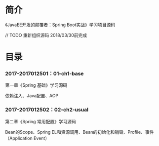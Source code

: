 # 简介 

《JavaEE开发的颠覆者：Spring Boot实战》学习项目源码

// TODO 重新组织源码 2018/03/30前完成

# 目录 

### 2017-2017012501：01-ch1-base<br>
第一章《Spring 基础》学习源码
<p>
依赖注入、Java配置、AOP
</p>

### 2017-2017012502：02-ch2-usual<br>
第二章《Spring 常用配置》学习源码
<p>
Bean的Scope、Spring EL和资源调用、Bean的初始化和销毁、Profile、事件（Application Event）
</p>
